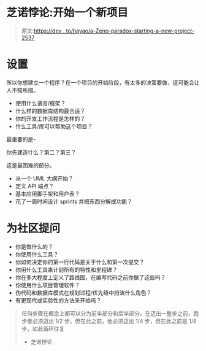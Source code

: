 # 芝诺悖论:开始一个新项目

> 原文:[https://dev . to/hayao/a-Zeno-paradox-starting-a-new-project-2537](https://dev.to/hayao/a-zeno-paradox-starting-a-new-project-2537)

# [](#the-setup)设置

所以你想建立一个程序？在一个项目的开始阶段，有太多的决策要做，这可能会让人不知所措。

*   使用什么语言/框架？
*   什么样的数据库结构最合适？
*   你的开发工作流程是怎样的？
*   什么工具/库可以帮助这个项目？

最重要的是-

你先建造什么？第二？第三？

这是最困难的部分。

*   从一个 UML 大纲开始？
*   定义 API 端点？
*   基本应用脚手架和用户表？
*   花了一周时间设计 sprints 并把东西分解成功能？

# [](#question-for-the-community)为社区提问

*   你是做什么的？
*   你使用什么工具？
*   你如何决定你的第一行代码是关于什么和第一次提交？
*   你用什么工具来计划所有的特性和里程碑？
*   你在多大程度上定义了路线图，在编写代码之前你做了这些吗？
*   你使用什么项目管理软件？
*   伪代码和数据库模式在规划过程/优先级中扮演什么角色？
*   有更现代或实验性的方法来开始吗？

> 任何步骤在概念上都可以分为前半部分和后半部分。在迈出一整步之前，跑步者必须迈出 1/2 步，但在此之前，他必须迈出 1/4 步，但在此之前是 1/8 步，如此循环往复
> 
> *   芝诺悖论